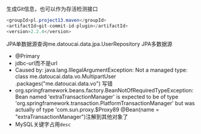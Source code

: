 生成Git信息，也可以作为存活检测接口
```java
<groupId>pl.project13.maven</groupId>
<artifactId>git-commit-id-plugin</artifactId>
<version>2.2.4</version>
```

JPA单数据源查询me.datoucai.data.jpa.UserRepository
JPA多数据源
- @Primary
- jdbc-url而不是url
- Caused by: java.lang.IllegalArgumentException: Not a managed type: class me.datoucai.data.vo.MultipartUser
.packages("me.datoucai.data.vo") 写错
- org.springframework.beans.factory.BeanNotOfRequiredTypeException: Bean named 'extraTransactionManager' is expected to be of type 'org.springframework.transaction.PlatformTransactionManager' but was actually of type 'com.sun.proxy.$Proxy89
@Bean(name = "extraTransactionManager")注解到其他对象了
- MySQL关键字占用`desc`